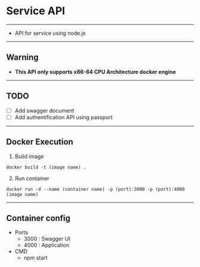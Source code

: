 # Service API
***
- API for service using node.js
***
## Warning
- **This API only supports x86-64 CPU Architecture docker engine**
***
## TODO 
- [ ] Add swagger document
- [ ] Add authentification API using passport
***
## Docker Execution

1. Build image

```
docker build -t (image name) .
```

2. Run container
```
docker run -d --name (container name) -p (port):3000 -p (port):4000 (image name)
```
***
## Container config

- Ports
    - 3000 : Swagger UI
    - 4000 : Application
- CMD
    - npm start
